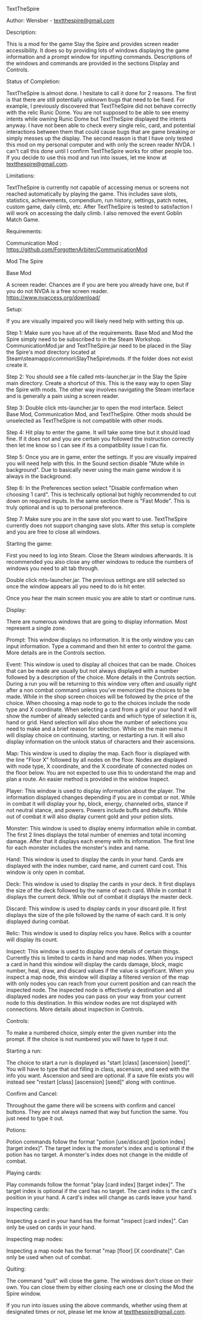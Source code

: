 TextTheSpire

Author: Wensber - textthespire@gmail.com

Description:

This is a mod for the game Slay the Spire and provides screen reader accessibility.
It does so by providing lots of windows displaying the game information and a prompt window for inputting commands.
Descriptions of the windows and commands are provided in the sections Display and Controls.

Status of Completion:

TextTheSpire is almost done. I hesitate to call it done for 2 reasons.
The first is that there are still potentially unknown bugs that need to be fixed.
For example, I previously discovered that TextTheSpire did not behave correctly with the relic Runic Dome.
You are not supposed to be able to see enemy intents while owning Runic Dome but TextTheSpire displayed the intents anyway.
I have not been able to check every single relic, card, and potential interactions between them that could cause bugs that are game breaking or simply messes up the display.
The second reason is that I have only tested this mod on my personal computer and with only the screen reader NVDA.
I can't call this done until I confirm TextTheSpire works for other people too.
If you decide to use this mod and run into issues, let me know at textthespire@gmail.com.

Limitations:

TextTheSpire is currently not capable of accessing menus or screens not reached automatically by playing the game.
This includes save slots, statistics, achievements, compendium, run history, settings, patch notes, custom game, daily climb, etc.
After TextTheSpire is tested to satisfaction I will work on accessing the daily climb.
I also removed the event Goblin Match Game.

Requirements:

Communication Mod : https://github.com/ForgottenArbiter/CommunicationMod

Mod The Spire

Base Mod

A screen reader. Chances are if you are here you already have one, but if you do not NVDA is a free screen reader.
https://www.nvaccess.org/download/

Setup:

If you are visually impaired you will likely need help with setting this up.

Step 1: Make sure you have all of the requirements. Base Mod and Mod the Spire simply need to be subscribed to in the Steam Workshop.
CommunicationMod.jar and TextTheSpire.jar need to be placed in the Slay the Spire's mod directory located at Steam\steamapps\common\SlayTheSpire\mods.
If the folder does not exist create it.

Step 2: You should see a file called mts-launcher.jar in the Slay the Spire main directory.
Create a shortcut of this. This is the easy way to open Slay the Spire with mods.
The other way involves navigating the Steam interface and is generally a pain using a screen reader.

Step 3: Double click mts-launcher.jar to open the mod interface.
Select Base Mod, Communication Mod, and TextTheSpire.
Other mods should be unselected as TextTheSpire is not compatible with other mods.

Step 4: Hit play to enter the game. It will take some time but it should load fine.
If it does not and you are certain you followed the instruction correctly then let me know so I can see if its a compatibility issue I can fix.

Step 5: Once you are in game, enter the settings. If you are visually impaired you will need help with this.
In the Sound section disable "Mute while in background". Due to basically never using the main game window it is always in the background.

Step 6: In the Preferences section select "Disable confirmation when choosing 1 card".
This is technically optional but highly recommended to cut down on required inputs.
In the same section there is "Fast Mode". This is truly optional and is up to personal preference.

Step 7: Make sure you are in the save slot you want to use.
TextTheSpire currently does not support changing save slots.
After this setup is complete and you are free to close all windows.

Starting the game:

First you need to log into Steam. Close the Steam windows afterwards.
It is recommended you also close any other windows to reduce the numbers of windows you need to alt tab through.

Double click mts-launcher.jar. The previous settings are still selected so once the window appears all you need to do is hit enter.

Once you hear the main screen music you are able to start or continue runs.

Display:

There are numerous windows that are going to display information. Most represent a single zone.

Prompt:
This window displays no information. It is the only window you can input information.
Type a command and then hit enter to control the game. More details are in the Controls section.

Event:
This window is used to display all choices that can be made.
Choices that can be made are usually but not always displayed with a number followed by a description of the choice.
More details in the Controls section.
During a run you will be returning to this window very often and usually right after a non combat command unless you've memorized the choices to be made.
While in the shop screen choices will be followed by the price of the choice.
When choosing a map node to go to the choices include the node type and X coordinate.
When selecting a card from a grid or your hand it will show the number of already selected cards and which type of selection it is, hand or grid.
Hand selection will also show the number of selections you need to make and a brief reason for selection.
While on the main menu it will display choice on continuing, starting, or restarting a run.
It will also display information on the unlock status of characters and their ascensions.

Map:
This window is used to display the map.
Each floor is displayed with the line "Floor X" followed by all nodes on the floor.
Nodes are displayed with node type, X coordinate, and the X coordinate of connected nodes on the floor below.
You are not expected to use this to understand the map and plan a route.
An easier method is provided in the window Inspect.

Player:
This window is used to display information about the player.
The information displayed changes depending if you are in combat or not.
While in combat it will display your hp, block, energy, channeled orbs, stance if not neutral stance, and powers.
Powers include buffs and debuffs.
While out of combat it will also display current gold and your potion slots.

Monster:
This window is used to display enemy information while in combat.
The first 2 lines displays the total number of enemies and total incoming damage.
After that it displays each enemy with its information.
The first line for each monster includes the monster's index and name.

Hand:
This window is used to display the cards in your hand.
Cards are displayed with the index number, card name, and current card cost.
This window is only open in combat.

Deck:
This window is used to display the cards in your deck.
It first displays the size of the deck followed by the name of each card.
While in combat it displays the current deck.
While out of combat it displays the master deck.

Discard:
This window is used to display cards in your discard pile.
It first displays the size of the pile followed by the name of each card.
It is only displayed during combat.

Relic:
This window is used to display relics you have.
Relics with a counter will display its count.

Inspect:
This window is used to display more details of certain things.
Currently this is limited to cards in hand and map nodes.
When you inspect a card in hand this window will display the cards damage, block, magic number, heal, draw, and discard values if the value is significant.
When you inspect a map node, this window will display a filtered version of the map with only nodes you can reach from your current position and can reach the inspected node.
The inspected node is effectively a destination and all displayed nodes are nodes you can pass on your way from your current node to this destination.
In this window nodes are not displayed with connections.
More details about inspection in Controls.

Controls:

To make a numbered choice, simply enter the given number into the prompt.
If the choice is not numbered you will have to type it out.

Starting a run:

The choice to start a run is displayed as "start [class] [ascension] [seed]".
You will have to type that out filling in class, ascension, and seed with the info you want.
Ascension and seed are optional.
If a save file exists you will instead see "restart [class] [ascension] [seed]" along with continue.

Confirm and Cancel:

Throughout the game there will be screens with confirm and cancel buttons.
They are not always named that way but function the same. You just need to type it out.

Potions:

Potion commands follow the format "potion [use/discard] [potion index] [target index]".
The target index is the monster's index and is optional if the potion has no target.
A monster's index does not change in the middle of combat.

Playing cards:

Play commands follow the format "play [card index] [target index]".
The target index is optional if the card has no target.
The card index is the card's position in your hand.
A card's index will change as cards leave your hand.

Inspecting cards:

Inspecting a card in your hand has the format "inspect [card index]".
Can only be used on cards in your hand.

Inspecting map nodes:

Inspecting a map node has the format "map [floor] [X coordinate]".
Can only be used when out of combat.

Quiting:

The command "quit" will close the game. The windows don't close on their own.
You can close them by either closing each one or closing the Mod the Spire window.

If you run into issues using the above commands, whether using them at designated times or not, please let me know at textthespire@gmail.com.